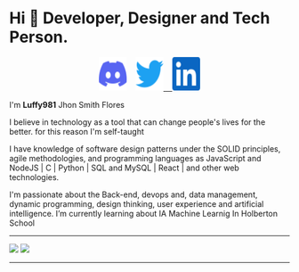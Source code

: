 # Hi 👋 Developer, Designer and Tech Person.

<p align='center'>
<img src="https://raw.githubusercontent.com/Luffy981/Luffy981/main/icons/discord.svg" alt="c" width="50" height="60">
&nbsp;&nbsp;
<a href="https://twitter.com/Luffy_981">
<img src="https://raw.githubusercontent.com/Luffy981/Luffy981/main/icons/twitter.svg" alt="twitter" width="50" height="60">
&nbsp;&nbsp;
</a>
<a href="https://www.linkedin.com/in/smith-flores/">
<img src="https://raw.githubusercontent.com/Luffy981/Luffy981/main/icons/linkedin.svg" alt="itchdotio" width="50" height="60">
</a>
</p>

I'm **Luffy981** Jhon Smith Flores

I believe in technology as a tool that can change people's lives for the better. for this reason I'm self-taught

I have knowledge of software design patterns under the SOLID principles, agile methodologies, and programming languages as JavaScript and NodeJS | C | Python | SQL and MySQL | React | and other web technologies.

I'm passionate about the Back-end, devops and, data management,  dynamic programming, design thinking, user experience and artificial intelligence.
I’m currently learning about IA Machine Learnig In Holberton School


---


<img src="https://github-readme-stats.vercel.app/api?username=Luffy981&show_icons=true&theme=react" 
style="max-width: 75% important!;">
<img src="https://github-readme-stats.vercel.app/api/top-langs/?username=Luffy981&langs_count=8&theme=react&layout=compact&exclude_repo=holbertonschool-zero_day,your_first_code">

---
